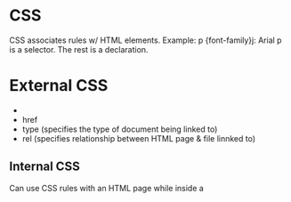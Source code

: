 # CSS

CSS associates rules w/ HTML elements.
Example:
p {font-family}j: Arial
p is a selector.
The rest is a declaration.



# External CSS

- <link>
- href
- type (specifies the type of document being linked to)
- rel (specifies relationship between HTML page & file linnked to)

## Internal CSS
Can use CSS rules with an HTML page  while inside a <style> tag   
- allows all pages to use the same style rules

## CSS Selectors
- many types
 - universal selector
 - type selector
 - class selector
 - id selector
 - child selector
 - descendent selector
 - adjacent selector
 - general sibling selector

.

## 